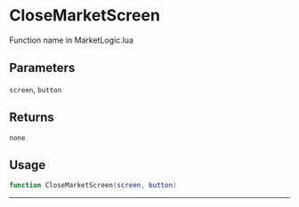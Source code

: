 # CloseMarketScreen
Function name in MarketLogic.lua
## Parameters
`screen`, `button`
## Returns
`none`
## Usage
```lua
function CloseMarketScreen(screen, button)
```
---
